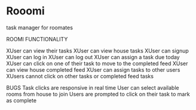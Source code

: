 # Rooomi
task manager for roomates


ROOMI FUNCTIONALITY

XUser can view their tasks
XUser can view house tasks
XUser can signup
XUser can log in
XUser can log out
XUser can assign a task due today
XUser can click on one of their task to move to the completed feed
XUser can view house completed feed
XUser can assign tasks to other users
XUsers cannot click on other tasks or completed feed tasks


BUGS
Task clicks are responsive in real time
User can select available rooms from house to join
Users are prompted to click on their task to mark as complete



